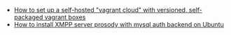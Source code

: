 
* [How to set up a self-hosted "vagrant cloud" with versioned, self-packaged vagrant boxes](@baseUrl@/devops/self-hosted-vagrant-cloud.html)
* [How to install XMPP server prosody with mysql auth backend on Ubuntu](@baseUrl@/devops/install-xmpp-server-prosody.html)
